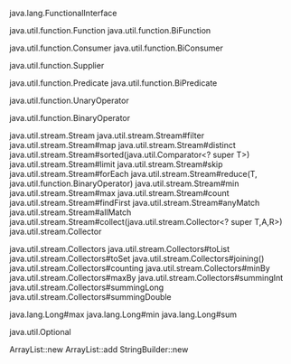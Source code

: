 
java.lang.FunctionalInterface

java.util.function.Function
java.util.function.BiFunction

java.util.function.Consumer
java.util.function.BiConsumer

java.util.function.Supplier

java.util.function.Predicate
java.util.function.BiPredicate

java.util.function.UnaryOperator

java.util.function.BinaryOperator


java.util.stream.Stream
java.util.stream.Stream#filter
java.util.stream.Stream#map
java.util.stream.Stream#distinct
java.util.stream.Stream#sorted(java.util.Comparator<? super T>)
java.util.stream.Stream#limit
java.util.stream.Stream#skip
java.util.stream.Stream#forEach
java.util.stream.Stream#reduce(T, java.util.function.BinaryOperator<T>)
java.util.stream.Stream#min
java.util.stream.Stream#max
java.util.stream.Stream#count
java.util.stream.Stream#findFirst
java.util.stream.Stream#anyMatch
java.util.stream.Stream#allMatch
java.util.stream.Stream#collect(java.util.stream.Collector<? super T,A,R>)
java.util.stream.Collector

java.util.stream.Collectors
java.util.stream.Collectors#toList
java.util.stream.Collectors#toSet
java.util.stream.Collectors#joining()
java.util.stream.Collectors#counting
java.util.stream.Collectors#minBy
java.util.stream.Collectors#maxBy
java.util.stream.Collectors#summingInt
java.util.stream.Collectors#summingLong
java.util.stream.Collectors#summingDouble


java.lang.Long#max
java.lang.Long#min
java.lang.Long#sum


java.util.Optional

ArrayList::new
ArrayList::add
StringBuilder::new